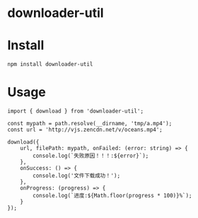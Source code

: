 # downloader-util

# Install

    npm install downloader-util

# Usage

    import { download } from 'downloader-util';
    
    const mypath = path.resolve(__dirname, 'tmp/a.mp4');
    const url = 'http://vjs.zencdn.net/v/oceans.mp4';

    download({
        url, filePath: mypath, onFailed: (error: string) => {
            console.log(`失败原因！！！:${error}`);
        },
        onSuccess: () => {
            console.log('文件下载成功！');
        },
        onProgress: (progress) => {
            console.log(`进度:${Math.floor(progress * 100)}%`);
        }
    });
    
    